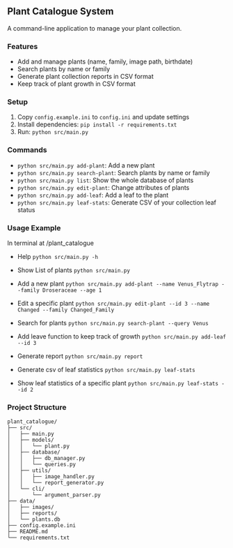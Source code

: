 ## Plant Catalogue System

A command-line application to manage your plant collection.

### Features
- Add and manage plants (name, family, image path, birthdate)
- Search plants by name or family
- Generate plant collection reports in CSV format
- Keep track of plant growth in CSV format

### Setup
1. Copy `config.example.ini` to `config.ini` and update settings
2. Install dependencies: `pip install -r requirements.txt`
3. Run: `python src/main.py`

### Commands
- `python src/main.py add-plant`: Add a new plant
- `python src/main.py search-plant`: Search plants by name or family
- `python src/main.py list`: Show the whole database of plants
- `python src/main.py edit-plant`: Change attributes of plants
- `python src/main.py add-leaf`: Add a leaf to the plant
- `python src/main.py leaf-stats`: Generate CSV of your collection leaf status

### Usage Example

In terminal at /plant_catalogue

- Help
`python src/main.py -h`

- Show List of plants
`python src/main.py`

- Add a new plant
`python src/main.py add-plant --name Venus_Flytrap --family Droseraceae --age 1 `

- Edit a specific plant
`python src/main.py edit-plant --id 3 --name Changed --family Changed_Family`

- Search for plants
`python src/main.py search-plant --query Venus`

- Add leave function to keep track of growth
`python src/main.py add-leaf --id 3`

- Generate report
`python src/main.py report`

- Generate csv of leaf statistics
`python src/main.py leaf-stats`  

- Show leaf statistics of a specific plant
`python src/main.py leaf-stats --id 2`  






### Project Structure
```
plant_catalogue/
├── src/
│   ├── main.py
│   ├── models/
│   │   └── plant.py
│   ├── database/
│   │   ├── db_manager.py
│   │   └── queries.py
│   ├── utils/
│   │   ├── image_handler.py
│   │   └── report_generator.py
│   └── cli/
│       └── argument_parser.py
├── data/
│   ├── images/
│   ├── reports/
│   └── plants.db
├── config.example.ini
├── README.md
└── requirements.txt
```